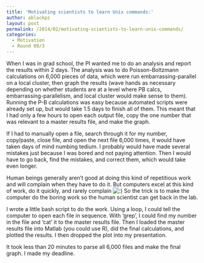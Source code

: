 ```yaml
---
title: 'Motivating scientists to learn Unix commands:'
author: ablackpz
layout: post
permalink: /2014/02/motivating-scientists-to-learn-unix-commands/
categories:
  - Motivation
  - Round 08/3
---
```

When I was in grad school, the PI wanted me to do an analysis and report the results within 2 days. The analysis was to do Poisson-Boltzmann calculations on 6,000 pieces of data, which were run embarrassing-parallel on a local cluster, then graph the results (wave hands as necessary depending on whether students are at a level where PB calcs, embarrassing-parallelism, and local cluster would make sense to them). Running the P-B calculations was easy because automated scripts were already set up, but would take 1.5 days to finish all of them. This meant that I had only a few hours to open each output file, copy the one number that was relevant to a master results file, and make the graph.

If I had to manually open a file, search through it for my number, copy/paste, close file, and open the next file 6,000 times, it would have taken days of mind numbing tedium. I probably would have made several mistakes just because I was bored and not paying attention. Then I would have to go back, find the mistakes, and correct them, which would take even longer.

Human beings generally aren’t good at doing this kind of repetitious work and will complain when they have to do it. But computers excel at this kind of work, do it quickly, and rarely complain <img src="http://localhost:8080/wp-includes/images/smilies/icon_smile.gif" alt=":)" class="wp-smiley" /> So the trick is to make the computer do the boring work so the human scientist can get back in the lab.

I wrote a little bash script to do the work. Using a loop, I could tell the computer to open each file in sequence. With ‘grep’, I could find my number in the file and ‘cat’ it to the master results file. Then I loaded the master results file into Matlab (you could use R), did the final calculations, and plotted the results. I then dropped the plot into my presentation.

It took less than 20 minutes to parse all 6,000 files and make the final graph. I made my deadline.